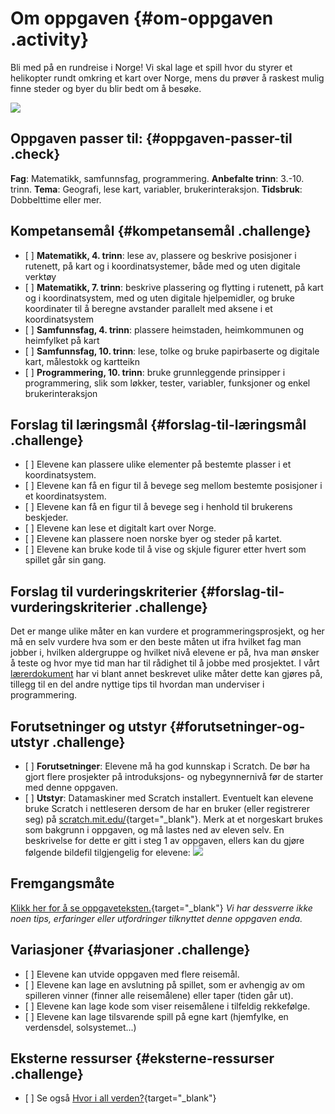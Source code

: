 # Om oppgaven {#om-oppgaven .activity}

Bli med på en rundreise i Norge! Vi skal lage et spill hvor du styrer et
helikopter rundt omkring et kart over Norge, mens du prøver å raskest
mulig finne steder og byer du blir bedt om å besøke.

![](norgestur.png)

## Oppgaven passer til: {#oppgaven-passer-til .check}

**Fag**: Matematikk, samfunnsfag, programmering. **Anbefalte trinn**:
3.-10. trinn. **Tema**: Geografi, lese kart, variabler,
brukerinteraksjon. **Tidsbruk**: Dobbelttime eller mer.

## Kompetansemål {#kompetansemål .challenge}

-   \[ \] **Matematikk, 4. trinn**: lese av, plassere og beskrive
    posisjoner i rutenett, på kart og i koordinatsystemer, både med og
    uten digitale verktøy
-   \[ \] **Matematikk, 7. trinn**: beskrive plassering og flytting i
    rutenett, på kart og i koordinatsystem, med og uten digitale
    hjelpemidler, og bruke koordinater til å beregne avstander parallelt
    med aksene i et koordinatsystem
-   \[ \] **Samfunnsfag, 4. trinn**: plassere heimstaden, heimkommunen
    og heimfylket på kart
-   \[ \] **Samfunnsfag, 10. trinn**: lese, tolke og bruke papirbaserte
    og digitale kart, målestokk og kartteikn
-   \[ \] **Programmering, 10. trinn**: bruke grunnleggende prinsipper i
    programmering, slik som løkker, tester, variabler, funksjoner og
    enkel brukerinteraksjon

## Forslag til læringsmål {#forslag-til-læringsmål .challenge}

-   \[ \] Elevene kan plassere ulike elementer på bestemte plasser i et
    koordinatsystem.
-   \[ \] Elevene kan få en figur til å bevege seg mellom bestemte
    posisjoner i et koordinatsystem.
-   \[ \] Elevene kan få en figur til å bevege seg i henhold til
    brukerens beskjeder.
-   \[ \] Elevene kan lese et digitalt kart over Norge.
-   \[ \] Elevene kan plassere noen norske byer og steder på kartet.
-   \[ \] Elevene kan bruke kode til å vise og skjule figurer etter
    hvert som spillet går sin gang.

## Forslag til vurderingskriterier {#forslag-til-vurderingskriterier .challenge}

Det er mange ulike måter en kan vurdere et programmeringsprosjekt, og
her må en selv vurdere hva som er den beste måten ut ifra hvilket fag
man jobber i, hvilken aldergruppe og hvilket nivå elevene er på, hva man
ønsker å teste og hvor mye tid man har til rådighet til å jobbe med
prosjektet. I vårt
[lærerdokument](../../pages/hvordan_bruke_lærerveiledning.html) har vi
blant annet beskrevet ulike måter dette kan gjøres på, tillegg til en
del andre nyttige tips til hvordan man underviser i programmering.

## Forutsetninger og utstyr {#forutsetninger-og-utstyr .challenge}

-   \[ \] **Forutsetninger**: Elevene må ha god kunnskap i Scratch. De
    bør ha gjort flere prosjekter på introduksjons- og nybegynnernivå
    før de starter med denne oppgaven.
-   \[ \] **Utstyr**: Datamaskiner med Scratch installert. Eventuelt kan
    elevene bruke Scratch i nettleseren dersom de har en bruker (eller
    registrerer seg) på
    [scratch.mit.edu/](http://scratch.mit.edu/){target="_blank"}. Merk
    at et norgeskart brukes som bakgrunn i oppgaven, og må lastes ned av
    eleven selv. En beskrivelse for dette er gitt i steg 1 av oppgaven,
    ellers kan du gjøre følgende bildefil tilgjengelig for elevene:
    ![](norgeskart.png)

## Fremgangsmåte

[Klikk her for å se
oppgaveteksten.](../norgestur/norgestur.html){target="_blank"} *Vi har
dessverre ikke noen tips, erfaringer eller utfordringer tilknyttet denne
oppgaven enda.*

## Variasjoner {#variasjoner .challenge}

-   \[ \] Elevene kan utvide oppgaven med flere reisemål.
-   \[ \] Elevene kan lage en avslutning på spillet, som er avhengig av
    om spilleren vinner (finner alle reisemålene) eller taper (tiden går
    ut).
-   \[ \] Elevene kan lage kode som viser reisemålene i tilfeldig
    rekkefølge.
-   \[ \] Elevene kan lage tilsvarende spill på egne kart (hjemfylke, en
    verdensdel, solsystemet...)

## Eksterne ressurser {#eksterne-ressurser .challenge}

-   \[ \] Se også [Hvor i all
    verden?](../hvor_i_all_verden/hvor_i_all_verden_1.html){target="_blank"}

